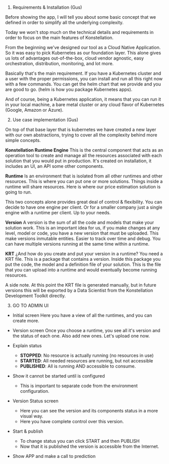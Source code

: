 
1.  Requirements & Installation (Gus)

Before showing the app, I will tell you about some basic concept that we defined in order to simplify all the underlying complexity. 

Today we won't stop much on the technical details and requirements in order to focus on the main features of Konstellation. 

From the beginning we've designed our tool as a Cloud Native Application. So it was easy to pick Kubernetes as our foundation layer. This alone gives us lots of advantages out-of-the-box, cloud vendor agnostic, easy orchestration, distribution, monitoring, and lot more.

Basically that's the main requirement. If you have a Kubernetes cluster and a user with the proper permissions, you can install and run all this right now with a few commands. You can get the helm chart that we provide and you are good to go. (helm is how you package Kubernetes apps).

And of course, being a Kubernetes application, it means that you can run it in your local machine, a bare metal cluster or any cloud flavor of Kubernetes (Google, Amazon or Azure).


2.  Use case implementation (Gus)

On top of that base layer that is kubernetes we have created a new layer with our own abstractions, trying to cover all the complexity behind more simple concepts.


**Konstellation Runtime Engine** 
	This is the central component that acts as an operation tool to create and manage all the resources associated with each solution that you would put in production. It's created on installation, it includes an UI, an API some other components.

 **Runtime**
Is an environment that is isolated from all other runtimes and other resources. This is  where you can put one or more solutions. Things inside a runtime will share resources. Here is where our price estimation solution is going to run. 

This two concepts alone provides great deal of control & flexibility. You can decide to have one engine per client. Or for a smaller company just a single engine with a runtime per client. Up to your needs.

**Version**
A version is the sum of all the code and models that make your solution work. This is an important idea for us, if you make changes at any level, model or code, you have a new version that must be uploaded. This make versions inmutable entities. Easier to track over time and debug. You can have multiple versions  running at the same time within a runtime.

**KRT** 
¿And how do you create and put your version in a runtime? You need a KRT file. This is a package that contains a version. Inside this package you put the code, the model and a definition file of your solution. This is the file that you can upload into a runtime and would eventually become running resources.

A side note. At this point the KRT file is generated manually, but in future versions this will be exported by a Data Scientist from the Konstellation Development Toolkit directly. 

3.  GO TO ADMIN UI

- Initial screen
Here you have a view of all the runtimes, and you can create more.

- Version screen
Once you choose a runtime, you see all it's version and the status of each one. Also add new ones. Let's upload one now.

- Explain status
	- **STOPPED**: No resource is actually running (no resources in use)
	- **STARTED**: All needed resources are running, but not accessible
	- **PUBLISHED**: All is running AND accessible to consume.

- Show it cannot be started until is configured
	- This is important to separate code from the environment configuration.

- Version Status screen
	- Here you can see the version and its components status in a more visual way.
	- Here you have complete control over this version. 

- Start & publish
	- To change status you can click START and then PUBLISH
	- Now that it is published the version is accessible from the Internet.

- Show APP and make a call to prediction




<!--stackedit_data:
eyJoaXN0b3J5IjpbLTEyNDM3MTk0NzcsLTgzNzY2NjA4MywxMD
YyMTM5MjczLC05OTg4NjMyNDcsLTIxMjA0MDg4MjAsMTYxMjI3
NjEzOCwxOTI4MjkzNjc2LC0xOTgyMDI5MjAsNzk0OTgxMDc3LC
04NDUwNjUzNzgsLTg4MjQzMjUwMywtMTc4OTUwMDM3OSwtMTAx
MTg1MzQ0MSwtMjA0MTAxNzEwMywxNjk0MzMwMTA1LDE4OTczMj
E5NzQsMTUxNjU0MjQ0Niw0NzI5MDAzODksLTE0NTAzODc3NTUs
LTcxNjM4NTE3XX0=
-->